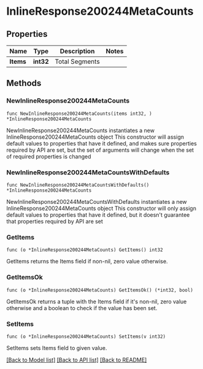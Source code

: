 # InlineResponse200244MetaCounts

## Properties

Name | Type | Description | Notes
------------ | ------------- | ------------- | -------------
**Items** | **int32** | Total Segments | 

## Methods

### NewInlineResponse200244MetaCounts

`func NewInlineResponse200244MetaCounts(items int32, ) *InlineResponse200244MetaCounts`

NewInlineResponse200244MetaCounts instantiates a new InlineResponse200244MetaCounts object
This constructor will assign default values to properties that have it defined,
and makes sure properties required by API are set, but the set of arguments
will change when the set of required properties is changed

### NewInlineResponse200244MetaCountsWithDefaults

`func NewInlineResponse200244MetaCountsWithDefaults() *InlineResponse200244MetaCounts`

NewInlineResponse200244MetaCountsWithDefaults instantiates a new InlineResponse200244MetaCounts object
This constructor will only assign default values to properties that have it defined,
but it doesn't guarantee that properties required by API are set

### GetItems

`func (o *InlineResponse200244MetaCounts) GetItems() int32`

GetItems returns the Items field if non-nil, zero value otherwise.

### GetItemsOk

`func (o *InlineResponse200244MetaCounts) GetItemsOk() (*int32, bool)`

GetItemsOk returns a tuple with the Items field if it's non-nil, zero value otherwise
and a boolean to check if the value has been set.

### SetItems

`func (o *InlineResponse200244MetaCounts) SetItems(v int32)`

SetItems sets Items field to given value.



[[Back to Model list]](../README.md#documentation-for-models) [[Back to API list]](../README.md#documentation-for-api-endpoints) [[Back to README]](../README.md)


